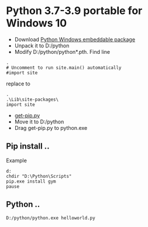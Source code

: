 # Python 3.7-3.9 portable for Windows 10
- Download [Python Windows embeddable package](https://www.python.org/downloads/windows/)
- Unpack it to D:/python
- Modify D:/python/python*.pth. Find line
```
.
# Uncomment to run site.main() automatically
#import site
```
replace to
```
.
.\Lib\site-packages\
import site
```


- [get-pip.py](get-pip.py)
- Move it to D:/python
- Drag get-pip.py to python.exe

## Pip install ..
Example
```
d:
chdir "D:\Python\Scripts"
pip.exe install gym
pause
```
## Python ..
```
D:/python/python.exe helloworld.py
```
